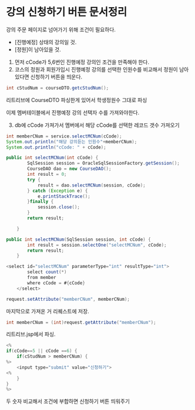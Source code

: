 # 강의 신청하기 버튼 문서정리

강의 주문 페이지로 넘어가기 위해 조건이 필요하다.

- [진행예정] 상태의 강의일 것.
- [정원]이 남아있을 것.

1. 먼저 cCode가 5,6번인 진행예정 강의인 조건을 만족해야 한다.
2. 코스의 정원과 회원가입시 진행예정 강의를 선택한 인원수를 비교해서 정원이 남아있다면 신청하기 버튼을 띄운다.

```java
int cStudNum = courseDTO.getcStudNum();
```

리트리브에 CourseDTO 파싱한게 있어서 학생정원수 그대로 파싱

이제 멤버테이블에서 진행예정 강의 선택자 수를 가져와야한다.

3. db에 cCode 가져가서 멤버에서 해당 cCode를 선택한 레코드 갯수 가져오기

```java
int memberCNum = service.selectMCNum(cCode);
System.out.println("해당 강의듣는 인원수"+memberCNum);
System.out.println("cCode: " + cCode);
```

```java
public int selectMCNum(int cCode) {
		SqlSession session = OracleSqlSessionFactory.getSession();
		CourseDAO dao = new CourseDAO();
		int result = 0;
		try {
			result = dao.selectMCNum(session, cCode);
		} catch (Exception e) {
			e.printStackTrace();
		}finally {
			session.close();
		}
		return result;

	}
```

```java
public int selectMCNum(SqlSession session, int cCode) {
		int result = session.selectOne("selectMCNum", cCode);
		return result;
	}
```

```java
<select id="selectMCNum" parameterType="int" resultType="int">
		select count(*)
		from member
		where cCode = #{cCode}
	</select>
```

```java
request.setAttribute("memberCNum", memberCNum);
```

마지막으로 가져온 거 리퀘스트에 저장.

```java
int memberCNum = (int)request.getAttribute("memberCNum");
```

리트리브.jsp에서 파싱.

```java
<%
if(cCode==5 || cCode ==6) {
	if(cStudNum > memberCNum) {
%>
	<input type="submit" value="신청하기">
<%
	}
}
%>
```

두 숫자 비교해서 조건에 부합하면 신청하기 버튼 띄워주기
